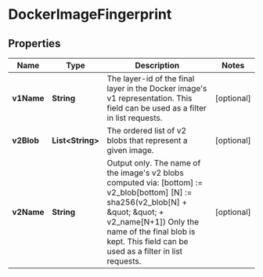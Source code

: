 
# DockerImageFingerprint

## Properties
Name | Type | Description | Notes
------------ | ------------- | ------------- | -------------
**v1Name** | **String** | The layer-id of the final layer in the Docker image&#39;s v1 representation. This field can be used as a filter in list requests. |  [optional]
**v2Blob** | **List&lt;String&gt;** | The ordered list of v2 blobs that represent a given image. |  [optional]
**v2Name** | **String** | Output only. The name of the image&#39;s v2 blobs computed via:   [bottom] :&#x3D; v2_blob[bottom]   [N] :&#x3D; sha256(v2_blob[N] + \&quot; \&quot; + v2_name[N+1]) Only the name of the final blob is kept. This field can be used as a filter in list requests. |  [optional]



